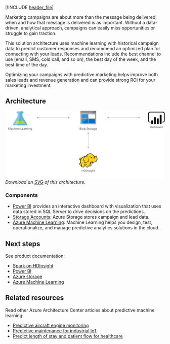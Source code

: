 [!INCLUDE [header_file](../../../includes/sol-idea-header.md)]

Marketing campaigns are about more than the message being delivered; when and how that message is delivered is as important. Without a data-driven, analytical approach, campaigns can easily miss opportunities or struggle to gain traction.

This solution architecture uses machine learning with historical campaign data to predict customer responses and recommend an optimized plan for connecting with your leads. Recommendations include the best channel to use (email, SMS, cold call, and so on), the best day of the week, and the best time of the day.

Optimizing your campaigns with predictive marketing helps improve both sales leads and revenue generation and can provide strong ROI for your marketing investment.

## Architecture

![Architecture diagram: predictive marketing with Azure Machine Learning.](../media/predictive-marketing-campaigns-with-machine-learning-and-spark.png)
*Download an [SVG](../media/predictive-marketing-campaigns-with-machine-learning-and-spark.svg) of this architecture.*

### Components

* [Power BI](https://powerbi.microsoft.com) provides an interactive dashboard with visualization that uses data stored in SQL Server to drive decisions on the predictions.
* [Storage Accounts](https://azure.microsoft.com/services/storage): Azure Storage stores campaign and lead data.
* [Azure Machine Learning](https://azure.microsoft.com/services/machine-learning): Machine Learning helps you design, test, operationalize, and manage predictive analytics solutions in the cloud.

## Next steps

See product documentation:

* [Spark on HDInsight](/azure/hdinsight/hdinsight-apache-spark-overview)
* [Power BI](https://powerbi.microsoft.com/documentation/powerbi-landing-page)
* [Azure storage](/azure/storage/common/storage-introduction)
* [Azure Machine Learning](/azure/machine-learning/overview-what-is-azure-ml)

## Related resources

Read other Azure Architecture Center articles about predictive machine learning:

* [Predictive aircraft engine monitoring](./aircraft-engine-monitoring-for-predictive-maintenance-in-aerospace.yml)
* [Predictive maintenance for industrial IoT](./iot-predictive-maintenance.yml)
* [Predict length of stay and patient flow for healthcare](./predict-length-of-stay-and-patient-flow-with-healthcare-analytics.yml)
